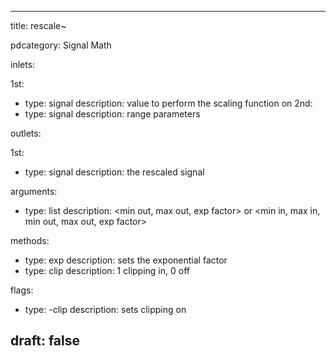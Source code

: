 --- 


title: rescale~

pdcategory: Signal Math

inlets:

  1st:
  - type: signal
    description: value to perform the scaling function on
  2nd:
  - type: signal
    description: range parameters

outlets:

  1st:
  - type: signal
    description: the rescaled signal

arguments:
  - type: list
    description: <min out, max out, exp factor> or <min in, max in, min out, max out, exp factor>

methods:
  - type: exp <float>
    description: sets the exponential factor
  - type: clip <float>
    description: 1  clipping in, 0  off

flags:
  - type: -clip
    description: sets clipping on

draft: false
---